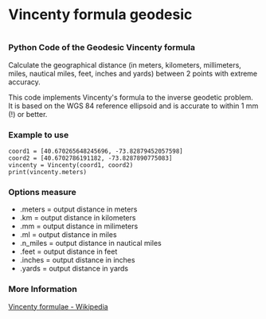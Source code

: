 # Vincenty formula geodesic
#
### Python Code of the Geodesic Vincenty formula

Calculate the geographical distance (in meters, kilometers, millimeters, miles, nautical miles, feet, inches and yards) between 2 points with extreme accuracy.

This code implements Vincenty's formula to the inverse geodetic problem. It is based on the WGS 84 reference ellipsoid and is accurate to within 1 mm (!) or better.

### Example to use

```
coord1 = [40.670265648245696, -73.82879452057598]
coord2 = [40.6702786191182, -73.8287890775083]
vincenty = Vincenty(coord1, coord2)
print(vincenty.meters)
```
### Options measure

* .meters = output distance in meters
* .km = output distance in kilometers
* .mm = output distance in milimeters
* .ml = output distance in miles
* .n_miles = output distance in nautical miles
* .feet = output distance in feet
* .inches = output distance in inches
* .yards = output distance in yards

### More Information

[Vincenty formulae - Wikipedia](https://en.wikipedia.org/wiki/Vincenty's_formulae)
